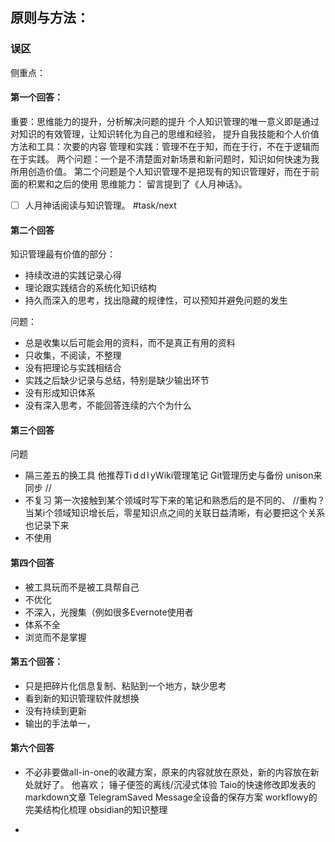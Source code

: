 

## 原则与方法：
### 误区

侧重点：
#### 第一个回答：
重要：思维能力的提升，分析解决问题的提升
	  个人知识管理的唯一意义即是通过对知识的有效管理，让知识转化为自己的思维和经验，
	  提升自我技能和个人价值
方法和工具：次要的内容
管理和实践：管理不在于知，而在于行，不在于逻辑而在于实践。
	两个问题：一个是不清楚面对新场景和新问题时，知识如何快速为我所用创造价值。
	第二个问题是个人知识管理不是把现有的知识管理好，而在于前面的积累和之后的使用
思维能力：
 留言提到了《人月神话》。 
 - [ ] 人月神话阅读与知识管理。 #task/next

#### 第二个回答
 知识管理最有价值的部分：
- 持续改进的实践记录心得
- 理论跟实践结合的系统化知识结构
- 持久而深入的思考，找出隐藏的规律性，可以预知并避免问题的发生

问题：
- 总是收集以后可能会用的资料，而不是真正有用的资料
- 只收集，不阅读，不整理
- 没有把理论与实践相结合
- 实践之后缺少记录与总结，特别是缺少输出环节
- 没有形成知识体系
- 没有深入思考，不能回答连续的六个为什么

#### 第三个回答
问题
- 隔三差五的换工具
	他推荐Ti d d l yWiki管理笔记
	Git管理历史与备份
	unison来同步
	//
- 不复习
	第一次接触到某个领域时写下来的笔记和熟悉后的是不同的、
	//重构？
	当某i个领域知识增长后，零星知识点之间的关联日益清晰，有必要把这个关系也记录下来
- 不使用
	

#### 第四个回答

- 被工具玩而不是被工具帮自己
- 不优化
- 不深入，光搜集（例如很多Evernote使用者
- 体系不全
- 浏览而不是掌握

#### 第五个回答：
- 只是把碎片化信息复制、粘贴到一个地方，缺少思考
- 看到新的知识管理软件就想换
- 没有持续到更新
- 输出的手法单一，

#### 第六个回答

- 不必非要做all-in-one的收藏方案，原来的内容就放在原处，新的内容放在新处就好了。
	他喜欢；
	锤子便签的离线/沉浸式体验
	Taio的快速修改即发表的markdown文章
	TelegramSaved Message全设备的保存方案
	workflowy的完美结构化梳理
	obsidian的知识整理
	
- 
